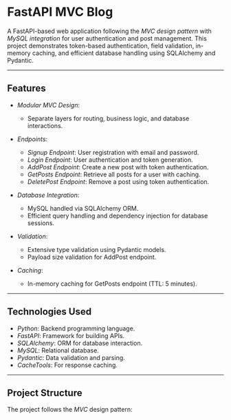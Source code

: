 # FastAPI MVC Blog

A FastAPI-based web application following the *MVC design pattern* with *MySQL integration* for user authentication and post management. This project demonstrates token-based authentication, field validation, in-memory caching, and efficient database handling using SQLAlchemy and Pydantic.

---

## Features

- *Modular MVC Design*:
  - Separate layers for routing, business logic, and database interactions.
  
- *Endpoints*:
  - *Signup Endpoint*: User registration with email and password.
  - *Login Endpoint*: User authentication and token generation.
  - *AddPost Endpoint*: Create a new post with token authentication.
  - *GetPosts Endpoint*: Retrieve all posts for a user with caching.
  - *DeletePost Endpoint*: Remove a post using token authentication.

- *Database Integration*:
  - MySQL handled via SQLAlchemy ORM.
  - Efficient query handling and dependency injection for database sessions.

- *Validation*:
  - Extensive type validation using Pydantic models.
  - Payload size validation for AddPost endpoint.

- *Caching*:
  - In-memory caching for GetPosts endpoint (TTL: 5 minutes).

---

## Technologies Used

- *Python*: Backend programming language.
- *FastAPI*: Framework for building APIs.
- *SQLAlchemy*: ORM for database interaction.
- *MySQL*: Relational database.
- *Pydantic*: Data validation and parsing.
- *CacheTools*: For response caching.

---

## Project Structure

The project follows the *MVC* design pattern:
